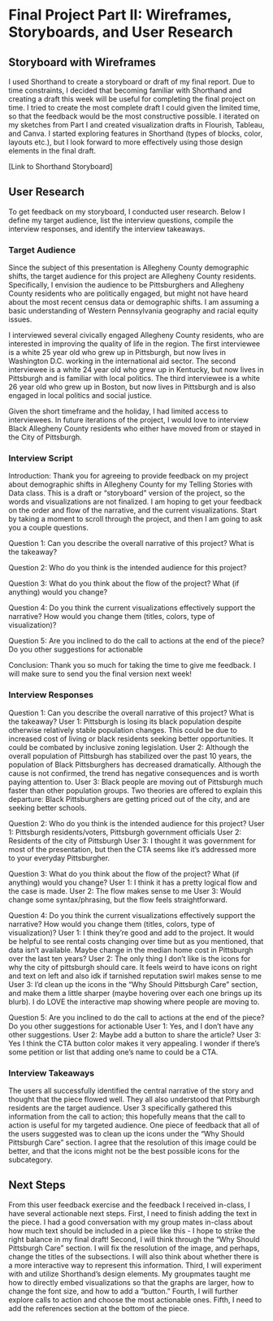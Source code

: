 # Final Project Part II: Wireframes, Storyboards, and User Research

## Storyboard with Wireframes 
I used Shorthand to create a storyboard or draft of my final report. Due to time constraints, I decided that becoming familiar with Shorthand and creating a draft this week will be useful for completing the final project on time. I tried to create the most complete draft I could given the limited time, so that the feedback would be the most constructive possible. I iterated on my sketches from Part I and created visualization drafts in Flourish, Tableau, and Canva. I started exploring features in Shorthand (types of blocks, color, layouts etc.), but I look forward to more effectively using those design elements in the final draft. 

[Link to Shorthand Storyboard]<script src="https://carnegiemellon.shorthandstories.com/why-is-pittsburgh-s-black-population-declining-storyboard/embed.js"></script>

## User Research

To get feedback on my storyboard, I conducted user research. Below I define my target audience, list the interview questions, compile the interview responses, and identify the interview takeaways. 

### Target Audience 

Since the subject of this presentation is Allegheny County demographic shifts, the target audience for this project are Allegheny County residents. Specifically, I envision the audience to be Pittsburghers and Allegheny County residents who are politically engaged, but might not have heard about the most recent census data or demographic shifts. I am assuming a basic understanding of Western Pennsylvania geography and racial equity issues. 

I interviewed several civically engaged Allegheny County residents, who are interested in improving the quality of life in the region. The first interviewee is a white 25 year old who grew up in Pittsburgh, but now lives in Washington D.C. working in the international aid sector. The second interviewee is a white 24 year old who grew up in Kentucky, but now lives in Pittsburgh and is familiar with local politics. The third interviewee is a white 26 year old who grew up in Boston, but now lives in Pittsburgh and is also engaged in local politics and social justice. 

Given the short timeframe and the holiday, I had limited access to interviewees. In future iterations of the project, I would love to interview Black Allegheny County residents who either have moved from or stayed in the City of Pittsburgh. 

### Interview Script

Introduction: Thank you for agreeing to provide feedback on my project about demographic shifts in Allegheny County for my Telling Stories with Data class. This is a draft or “storyboard” version of the project, so the words and visualizations are not finalized. I am hoping to get your feedback on the order and flow of the narrative, and the current visualizations. Start by taking a moment to scroll through the project, and then I am going to ask you a couple questions. 

Question 1: Can you describe the overall narrative of this project? What is the takeaway? 

Question 2: Who do you think is the intended audience for this project? 

Question 3: What do you think about the flow of the project? What (if anything) would you change?

Question 4: Do you think the current visualizations effectively support the narrative? How would you change them (titles, colors, type of visualization)? 

Question 5: Are you inclined to do the call to actions at the end of the piece? Do you other suggestions for actionable 

Conclusion: Thank you so much for taking the time to give me feedback. I will make sure to send you the final version next week! 

### Interview Responses

Question 1: Can you describe the overall narrative of this project? What is the takeaway?
User 1: Pittsburgh is losing its black population despite otherwise relatively stable population changes. This could be due to increased cost of living or black residents seeking better opportunities. It could be combated by inclusive zoning legislation.
User 2: Although the overall population of Pittsburgh has stabilized over the past 10 years, the population of Black Pittsburghers has decreased dramatically. Although the cause is not confirmed, the trend has negative consequences and is worth paying attention to.
User 3: Black people are moving out of Pittsburgh much faster than other population groups. Two theories are offered to explain this departure: Black Pittsburghers are getting priced out of the city, and are seeking better schools.


Question 2: Who do you think is the intended audience for this project? 
User 1: Pittsburgh residents/voters, Pittsburgh government officials 
User 2: Residents of the city of Pittsburgh
User 3: I thought it was government for most of the presentation, but then the CTA seems like it’s addressed more to your everyday Pittsburgher. 

Question 3: What do you think about the flow of the project? What (if anything) would you change?
User 1: I think it has a pretty logical flow and the case is made.
User 2: The flow makes sense to me
User 3: Would change some syntax/phrasing, but the flow feels straightforward. 

Question 4: Do you think the current visualizations effectively support the narrative? How would you change them (titles, colors, type of visualization)? 
User 1: I think they’re good and add to the project. It would be helpful to see rental costs changing over time but as you mentioned, that data isn’t available. Maybe change in the median home cost in Pittsburgh over the last ten years?
User 2: The only thing I don’t like is the icons for why the city of pittsburgh should care. It feels weird to have icons on right and text on left and also idk if tarnished reputation swirl makes sense to me
User 3: I’d clean up the icons in the “Why Should Pittsburgh Care” section, and make them a little sharper (maybe hovering over each one brings up its blurb). I do LOVE the interactive map showing where people are moving to. 

Question 5: Are you inclined to do the call to actions at the end of the piece? Do you other suggestions for actionable 
User 1: Yes, and I don’t have any other suggestions.
User 2: Maybe add a button to share the article?
User 3: Yes I think the CTA button color makes it very appealing. I wonder if there’s some petition or list that adding one’s name to could be a CTA. 

### Interview Takeaways

The users all successfully identified the central narrative of the story and thought that the piece flowed well. They all also understood that Pittsburgh residents are the target audience. User 3 specifically gathered this information from the call to action; this hopefully means that the call to action is useful for my targeted audience. One piece of feedback that all of the users suggested was to clean up the icons under the “Why Should Pittsburgh Care” section. I agree that the resolution of this image could be better, and that the icons might not be the best possible icons for the subcategory. 

## Next Steps

From this user feedback exercise and the feedback I received in-class, I have several actionable next steps. First, I need to finish adding the text in the piece. I had a good conversation with my group mates in-class about how much text should be included in a piece like this - I hope to strike the right balance in my final draft! Second, I will think through the “Why Should Pittsburgh Care” section. I will fix the resolution of the image, and perhaps, change the titles of the subsections. I will also think about whether there is a more interactive way to represent this information. Third, I will experiment with and utilize Shorthand’s design elements. My groupmates taught me how to directly embed visualizations so that the graphs are larger, how to change the font size, and how to add a “button.” Fourth, I will further explore calls to action and choose the most actionable ones. Fifth, I need to add the references section at the bottom of the piece. 

